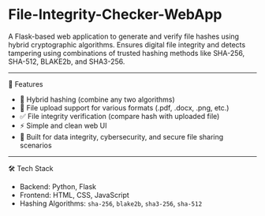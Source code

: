 # File-Integrity-Checker-WebApp
A Flask-based web application to generate and verify file hashes using hybrid cryptographic algorithms. Ensures digital file integrity and detects tampering using combinations of trusted hashing methods like SHA-256, SHA-512, BLAKE2b, and SHA3-256.

---

🚀 Features

- 🔄 Hybrid hashing (combine any two algorithms)
- 📁 File upload support for various formats (.pdf, .docx, .png, etc.)
- ✅ File integrity verification (compare hash with uploaded file)
- ⚡ Simple and clean web UI
- 🔐 Built for data integrity, cybersecurity, and secure file sharing scenarios

---

🛠️ Tech Stack

- Backend: Python, Flask
- Frontend: HTML, CSS, JavaScript
- Hashing Algorithms: `sha-256`, `blake2b`, `sha3-256`, `sha-512`
